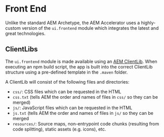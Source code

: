 # Front End

Unlike the standard AEM Archetype, the AEM Accelerator uses a highly-custom version of the `ui.frontend` module which integrates the latest and great technologies.

## ClientLibs

The `ui.frontend` module is made available using an [AEM ClientLib](https://helpx.adobe.com/experience-manager/6-5/sites/developing/using/clientlibs.html). When executing an npm build script, the app is built into the correct ClientLib structure using a pre-defined template in the `.maven` folder.

A ClientLib will consist of the following files and directories:

- `css/`: CSS files which can be requested in the HTML
- `css.txt` (tells AEM the order and names of files in `css/` so they can be merged)
- `js/`: JavaScript files which can be requested in the HTML
- `js.txt` (tells AEM the order and names of files in `js/` so they can be merged
- `resources/`: Source maps, non-entrypoint code chunks (resulting from code splitting), static assets (e.g. icons), etc.

